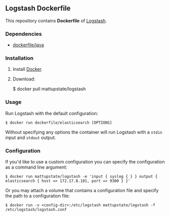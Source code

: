## Logstash Dockerfile


This repository contains **Dockerfile** of [Logstash](http://www.logstash.net/).


### Dependencies

* [dockerfile/java](http://dockerfile.github.io/#/java)


### Installation

1. Install [Docker](https://www.docker.io/).

2. Download:

    $ docker pull mattupstate/logstash


### Usage

Run Logstash with the default configuration:

    $ docker run dockerfile/elasticsearch [OPTIONS]

Without specifying any options the container will run Logstash with a `stdin` input and `stdout` output.


### Configuration

If you'd like to use a custom configuration you can specify the configuration as a command line argument:

    $ docker run mattupstate/logstash -e 'input { syslog { } } output { elasticsearch { host => 172.17.8.101, port => 9300 } }'

Or you may attach a volume that contains a configuration file and specify the path to a configuration file:

    $ docker run -v <config-dir>:/etc/logstash mattupstate/logstash -f /etc/logstash/logstash.conf
